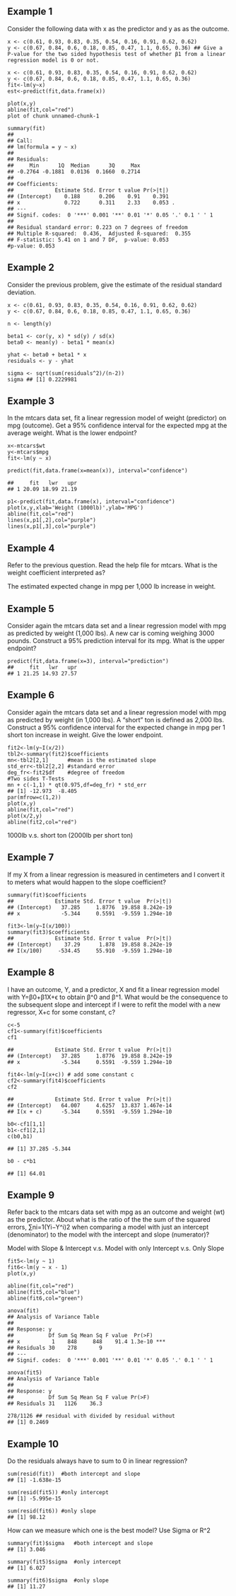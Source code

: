 ## Example 1

Consider the following data with x as the predictor and y as as the outcome.
```{r}
x <- c(0.61, 0.93, 0.83, 0.35, 0.54, 0.16, 0.91, 0.62, 0.62) 
y <- c(0.67, 0.84, 0.6, 0.18, 0.85, 0.47, 1.1, 0.65, 0.36) ## Give a P-value for the two sided hypothesis test of whether β1 from a linear regression model is 0 or not.
```

```{r}
x <- c(0.61, 0.93, 0.83, 0.35, 0.54, 0.16, 0.91, 0.62, 0.62)
y <- c(0.67, 0.84, 0.6, 0.18, 0.85, 0.47, 1.1, 0.65, 0.36)
fit<-lm(y~x)
est<-predict(fit,data.frame(x))

plot(x,y)
abline(fit,col="red")
plot of chunk unnamed-chunk-1
```
```{r}
summary(fit)
## 
## Call:
## lm(formula = y ~ x)
## 
## Residuals:
##     Min      1Q  Median      3Q     Max 
## -0.2764 -0.1881  0.0136  0.1660  0.2714 
## 
## Coefficients:
##             Estimate Std. Error t value Pr(>|t|)  
## (Intercept)    0.188      0.206    0.91    0.391  
## x              0.722      0.311    2.33    0.053 .
## ---
## Signif. codes:  0 '***' 0.001 '**' 0.01 '*' 0.05 '.' 0.1 ' ' 1
## 
## Residual standard error: 0.223 on 7 degrees of freedom
## Multiple R-squared:  0.436,  Adjusted R-squared:  0.355 
## F-statistic: 5.41 on 1 and 7 DF,  p-value: 0.053
#p-value: 0.053
```

## Example 2

Consider the previous problem, give the estimate of the residual standard deviation.

```{r}
x <- c(0.61, 0.93, 0.83, 0.35, 0.54, 0.16, 0.91, 0.62, 0.62)
y <- c(0.67, 0.84, 0.6, 0.18, 0.85, 0.47, 1.1, 0.65, 0.36)

n <- length(y)

beta1 <- cor(y, x) * sd(y) / sd(x)
beta0 <- mean(y) - beta1 * mean(x)

yhat <- beta0 + beta1 * x
residuals <- y - yhat

sigma <- sqrt(sum(residuals^2)/(n-2))
sigma ## [1] 0.2229981
```

## Example 3

In the mtcars data set, fit a linear regression model of weight (predictor) on mpg (outcome). Get a 95% confidence interval for the expected mpg at the average weight. What is the lower endpoint?

```{r}
x<-mtcars$wt
y<-mtcars$mpg
fit<-lm(y ~ x)

predict(fit,data.frame(x=mean(x)), interval="confidence")
```
```{r}
##     fit   lwr   upr
## 1 20.09 18.99 21.19
```
```{r}
p1<-predict(fit,data.frame(x), interval="confidence")
plot(x,y,xlab='Weight (1000lb)',ylab='MPG')
abline(fit,col="red")
lines(x,p1[,2],col="purple")
lines(x,p1[,3],col="purple")
```

## Example 4

Refer to the previous question. Read the help file for mtcars. What is the weight coefficient interpreted as?

The estimated expected change in mpg per 1,000 lb increase in weight.

## Example 5

Consider again the mtcars data set and a linear regression model with mpg as predicted by weight (1,000 lbs). A new car is coming weighing 3000 pounds. Construct a 95% prediction interval for its mpg. What is the upper endpoint?

```{r}
predict(fit,data.frame(x=3), interval="prediction")
##     fit   lwr   upr
## 1 21.25 14.93 27.57
```

## Example 6

Consider again the mtcars data set and a linear regression model with mpg as predicted by weight (in 1,000 lbs). A “short” ton is defined as 2,000 lbs. Construct a 95% confidence interval for the expected change in mpg per 1 short ton increase in weight. Give the lower endpoint.

```{r}
fit2<-lm(y~I(x/2))
tbl2<-summary(fit2)$coefficients
mn<-tbl2[2,1]      #mean is the estimated slope
std_err<-tbl2[2,2] #standard error
deg_fr<-fit2$df    #degree of freedom
#Two sides T-Tests
mn + c(-1,1) * qt(0.975,df=deg_fr) * std_err
## [1] -12.973  -8.405
par(mfrow=c(1,2))
plot(x,y)
abline(fit,col="red")
plot(x/2,y)
abline(fit2,col="red")
```

1000lb v.s. short ton (2000lb per short ton)

## Example 7

If my X from a linear regression is measured in centimeters and I convert it to meters what would happen to the slope coefficient?

```{r}
summary(fit)$coefficients
##             Estimate Std. Error t value  Pr(>|t|)
## (Intercept)   37.285     1.8776  19.858 8.242e-19
## x             -5.344     0.5591  -9.559 1.294e-10
```
```{r}
fit3<-lm(y~I(x/100))
summary(fit3)$coefficients
##             Estimate Std. Error t value  Pr(>|t|)
## (Intercept)    37.29      1.878  19.858 8.242e-19
## I(x/100)     -534.45     55.910  -9.559 1.294e-10
```

## Example 8

I have an outcome, Y, and a predictor, X and fit a linear regression model with Y=β0+β1X+ϵ to obtain β^0 and β^1. What would be the consequence to the subsequent slope and intercept if I were to refit the model with a new regressor, X+c for some constant, c?

```{r}
c<-5
cf1<-summary(fit)$coefficients
cf1
```
```{r}
##             Estimate Std. Error t value  Pr(>|t|)
## (Intercept)   37.285     1.8776  19.858 8.242e-19
## x             -5.344     0.5591  -9.559 1.294e-10
```
```{r}
fit4<-lm(y~I(x+c)) # add some constant c
cf2<-summary(fit4)$coefficients
cf2
```
```{r}
##             Estimate Std. Error t value  Pr(>|t|)
## (Intercept)   64.007     4.6257  13.837 1.467e-14
## I(x + c)      -5.344     0.5591  -9.559 1.294e-10
```
```{r}
b0<-cf1[1,1]
b1<-cf1[2,1]
c(b0,b1)
```
```{r}
## [1] 37.285 -5.344
```
```{r}
b0 - c*b1
```
```{r}
## [1] 64.01
```

## Example 9

Refer back to the mtcars data set with mpg as an outcome and weight (wt) as the predictor. About what is the ratio of the the sum of the squared errors, ∑ni=1(Yi−Y^i)2 when comparing a model with just an intercept (denominator) to the model with the intercept and slope (numerator)?

Model with Slope & Intercept v.s. Model with only Intercept v.s. Only Slope

```{r}
fit5<-lm(y ~ 1)
fit6<-lm(y ~ x - 1)
plot(x,y)

abline(fit,col="red")
abline(fit5,col="blue")
abline(fit6,col="green")
```
```{r}
anova(fit)
## Analysis of Variance Table
## 
## Response: y
##           Df Sum Sq Mean Sq F value  Pr(>F)    
## x          1    848     848    91.4 1.3e-10 ***
## Residuals 30    278       9                    
## ---
## Signif. codes:  0 '***' 0.001 '**' 0.01 '*' 0.05 '.' 0.1 ' ' 1
```
```{r}
anova(fit5)
## Analysis of Variance Table
## 
## Response: y
##           Df Sum Sq Mean Sq F value Pr(>F)
## Residuals 31   1126    36.3
```
```{r}
278/1126 ## residual with divided by residual without 
## [1] 0.2469
```

## Example 10
Do the residuals always have to sum to 0 in linear regression?

```{r}
sum(resid(fit))  #both intercept and slope
## [1] -1.638e-15
```
```{r}
sum(resid(fit5)) #only intercept
## [1] -5.995e-15
```
```{r}
sum(resid(fit6)) #only slope
## [1] 98.12
```

How can we measure which one is the best model? Use Sigma or R^2

```{r}
summary(fit)$sigma   #both intercept and slope
## [1] 3.046
```
```{r}
summary(fit5)$sigma  #only intercept
## [1] 6.027
```
```{r}
summary(fit6)$sigma  #only slope
## [1] 11.27
```
